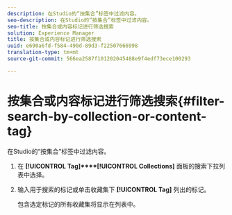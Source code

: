 ```yaml
---
description: 在Studio的“按集合”标签中过滤内容。
seo-description: 在Studio的“按集合”标签中过滤内容。
seo-title: 按集合或内容标记进行筛选搜索
solution: Experience Manager
title: 按集合或内容标记进行筛选搜索
uuid: e690a6fd-f584-490d-89d3-f22507666998
translation-type: tm+mt
source-git-commit: 566ea2587f101202045488e9f4edf73ece100293

---
```



# 按集合或内容标记进行筛选搜索{#filter-search-by-collection-or-content-tag}

在Studio的“按集合”标签中过滤内容。

1. 在 **[!UICONTROL Tag]****[!UICONTROL Collections]** 面板的搜索下拉列表中选择。
1. 输入用于搜索的标记或单击收藏集下 **[!UICONTROL Tag]** 列出的标记。

   包含选定标记的所有收藏集将显示在列表中。